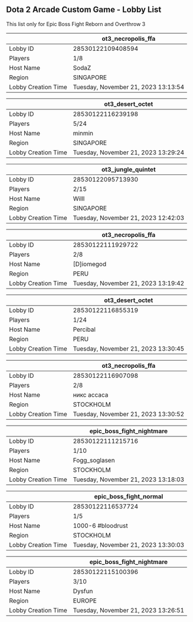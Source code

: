 ## Dota 2 Arcade Custom Game - Lobby List

This list only for Epic Boss Fight Reborn and Overthrow 3

|  | ot3_necropolis_ffa |
| ------ | ------ |
| Lobby ID | 28530122109408594 |
| Players | 1/8 |
| Host Name | SodaZ |
| Region | SINGAPORE |
| Lobby Creation Time | Tuesday, November 21, 2023 13:13:54 |


|  | ot3_desert_octet |
| ------ | ------ |
| Lobby ID | 28530122116239198 |
| Players | 5/24 |
| Host Name | minmin |
| Region | SINGAPORE |
| Lobby Creation Time | Tuesday, November 21, 2023 13:29:24 |


|  | ot3_jungle_quintet |
| ------ | ------ |
| Lobby ID | 28530122095713930 |
| Players | 2/15 |
| Host Name | Willl |
| Region | SINGAPORE |
| Lobby Creation Time | Tuesday, November 21, 2023 12:42:03 |


|  | ot3_necropolis_ffa |
| ------ | ------ |
| Lobby ID | 28530122111929722 |
| Players | 2/8 |
| Host Name | [D]iomegod |
| Region | PERU |
| Lobby Creation Time | Tuesday, November 21, 2023 13:19:42 |


|  | ot3_desert_octet |
| ------ | ------ |
| Lobby ID | 28530122116855319 |
| Players | 1/24 |
| Host Name | Percibal |
| Region | PERU |
| Lobby Creation Time | Tuesday, November 21, 2023 13:30:45 |


|  | ot3_necropolis_ffa |
| ------ | ------ |
| Lobby ID | 28530122116907098 |
| Players | 2/8 |
| Host Name | никс ассаса |
| Region | STOCKHOLM |
| Lobby Creation Time | Tuesday, November 21, 2023 13:30:52 |


|  | epic_boss_fight_nightmare |
| ------ | ------ |
| Lobby ID | 28530122111215716 |
| Players | 1/10 |
| Host Name | Fogg_soglasen |
| Region | STOCKHOLM |
| Lobby Creation Time | Tuesday, November 21, 2023 13:18:03 |


|  | epic_boss_fight_normal |
| ------ | ------ |
| Lobby ID | 28530122116537724 |
| Players | 1/5 |
| Host Name | 1000-6 #bloodrust |
| Region | STOCKHOLM |
| Lobby Creation Time | Tuesday, November 21, 2023 13:30:03 |


|  | epic_boss_fight_nightmare |
| ------ | ------ |
| Lobby ID | 28530122115100396 |
| Players | 3/10 |
| Host Name | Dysfun |
| Region | EUROPE |
| Lobby Creation Time | Tuesday, November 21, 2023 13:26:51 |


